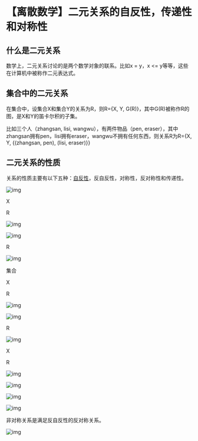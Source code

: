 # 【离散数学】二元关系的自反性，传递性和对称性

## 什么是二元关系

数学上，二元关系讨论的是两个数学对象的联系。比如x = y，x <= y等等，这些在计算机中被称作二元表达式。

## 集合中的二元关系

在集合中，设集合X和集合Y的关系为R，则R={X, Y, G(R)}，其中G(R)被称作R的图，是X和Y的笛卡尔积的子集。

比如三个人（zhangsan, lisi, wangwu），有两件物品（pen, eraser），其中zhangsan拥有pen，lisi拥有eraser，wangwu不拥有任何东西，则关系R为R={X, Y, {(zhangsan, pen), (lisi, eraser)}}

## 二元关系的性质

关系的性质主要有以下五种：[自反性](https://baike.baidu.com/item/%E8%87%AA%E5%8F%8D%E6%80%A7)，反自反性，对称性，反对称性和传递性。

 ![img](https://gss2.bdstatic.com/-fo3dSag_xI4khGkpoWK1HF6hhy/baike/s%3D119/sign=cc3947bd13dfa9ecf92e52165bd1f754/500fd9f9d72a60591bc7c4bb2a34349b023bbabf.jpg) 

X

R

 ![img](https://gss0.bdstatic.com/-4o3dSag_xI4khGkpoWK1HF6hhy/baike/s%3D36/sign=b2d19c20c91349547a1eee62574e0ad0/eac4b74543a9822623f20f868882b9014a90eb64.jpg) 

 ![img](https://gss2.bdstatic.com/-fo3dSag_xI4khGkpoWK1HF6hhy/baike/s%3D62/sign=a193d8867d3e6709ba0046fd3ac76dd6/267f9e2f070828381925f8b5ba99a9014c08f162.jpg) 

R

 ![img](https://gss3.bdstatic.com/-Po3dSag_xI4khGkpoWK1HF6hhy/baike/s%3D116/sign=ad9a3ebfbb389b503cffe453b334e5f1/810a19d8bc3eb135a8b1931aa41ea8d3fd1f4418.jpg) 

集合

X

R

 ![img](https://gss0.bdstatic.com/-4o3dSag_xI4khGkpoWK1HF6hhy/baike/s%3D36/sign=b2d19c20c91349547a1eee62574e0ad0/eac4b74543a9822623f20f868882b9014a90eb64.jpg) 

 ![img](https://gss2.bdstatic.com/-fo3dSag_xI4khGkpoWK1HF6hhy/baike/s%3D62/sign=fd16ea63b0119313c343fcb26438c595/c83d70cf3bc79f3d5689c091b8a1cd11728b2922.jpg) 

R

 ![img](https://gss3.bdstatic.com/-Po3dSag_xI4khGkpoWK1HF6hhy/baike/s%3D218/sign=fd6d5aa7aeaf2eddd0f14ee8b5110102/5d6034a85edf8db1407758c50b23dd54564e7431.jpg) 

X

R

 ![img](https://gss3.bdstatic.com/-Po3dSag_xI4khGkpoWK1HF6hhy/baike/s%3D62/sign=c0b07cb34d4a20a4351e3fc591529064/8d5494eef01f3a29ae53f16f9b25bc315d607cf3.jpg) 

 ![img](https://gss0.bdstatic.com/94o3dSag_xI4khGkpoWK1HF6hhy/baike/s%3D62/sign=b6a25aa7aeaf2eddd0f14aeb8c10d36f/8694a4c27d1ed21bce5f0a44af6eddc450da3ff8.jpg) 

 ![img](https://gss3.bdstatic.com/7Po3dSag_xI4khGkpoWK1HF6hhy/baike/s%3D281/sign=2eedada05e6034a82de2bf89fa1249d9/4610b912c8fcc3ce7435ed929045d688d53f209d.jpg) 

 ![img](https://gss2.bdstatic.com/-fo3dSag_xI4khGkpoWK1HF6hhy/baike/s%3D218/sign=274ba18ab251f819f525044be2b54a76/a1ec08fa513d269747b72ffc57fbb2fb4316d82e.jpg) 

非对称关系是满足反自反性的反对称关系。

 ![img](https://gss1.bdstatic.com/9vo3dSag_xI4khGkpoWK1HF6hhy/baike/s%3D319/sign=f299bfffdfc451daf2f60aea8ffc52a5/0b55b319ebc4b745aae590b7cdfc1e178a821519.jpg) 